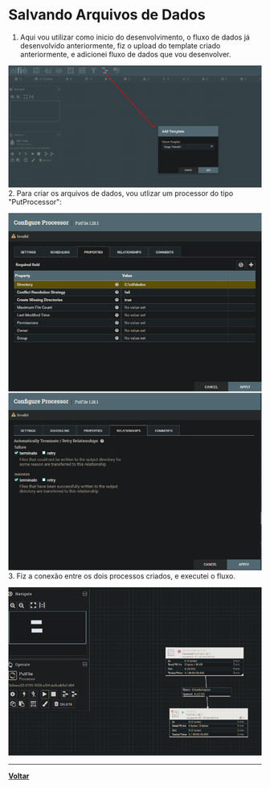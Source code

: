 # Salvando Arquivos de Dados
1. Aqui vou utilizar como inicio do desenvolvimento, o fluxo de dados já desenvolvido anteriormente, fiz o upload do template criado anteriormente, e adicionei fluxo de dados que vou desenvolver.

![Salvando Arquivos1](../Imgs/fluxo/fluxo_salvando_arquivos/fluxo-salvando-arquivos1.png)
2. Para criar os arquivos de dados, vou utlizar um processor do tipo "PutProcessor":

![Salvando Arquivos2](../Imgs/fluxo/fluxo_salvando_arquivos/fluxo-salvando-arquivos2.png)
![Salvando Arquivos3](../Imgs/fluxo/fluxo_salvando_arquivos/fluxo-salvando-arquivos3.png)
3. Fiz a conexão entre os dois processos criados, e executei o fluxo.

![Salvando Arquivos4](../Imgs/fluxo/fluxo_salvando_arquivos/fluxo-salvando-arquivos4.png)

---
**[Voltar](fluxo-dados.md)**